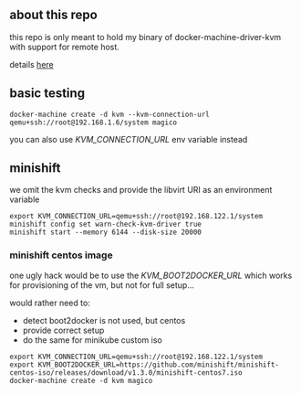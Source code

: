 ## about this repo

this repo is only meant to hold my binary of docker-machine-driver-kvm with support for remote host.

details [here](https://github.com/dhiltgen/docker-machine-kvm/pull/63)

## basic testing

```
docker-machine create -d kvm --kvm-connection-url qemu+ssh://root@192.168.1.6/system magico
```
you can  also use *KVM\_CONNECTION\_URL* env variable instead

## minishift 

we omit the kvm checks and provide the libvirt URI as an environment variable

```
export KVM_CONNECTION_URL=qemu+ssh://root@192.168.122.1/system
minishift config set warn-check-kvm-driver true
minishift start --memory 6144 --disk-size 20000
```

###  minishift centos image  

one ugly hack would be to use the *KVM\_BOOT2DOCKER\_URL* which works for provisioning of the vm, but not for full setup...

would rather need to:

 - detect boot2docker is not used, but centos
 - provide correct setup 
 - do the same for minikube custom iso

```
export KVM_CONNECTION_URL=qemu+ssh://root@192.168.122.1/system
export KVM_BOOT2DOCKER_URL=https://github.com/minishift/minishift-centos-iso/releases/download/v1.3.0/minishift-centos7.iso
docker-machine create -d kvm magico
```
